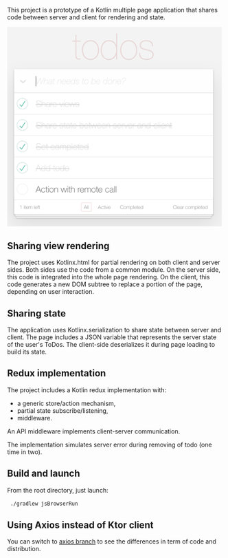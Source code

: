 


This project is a prototype of a Kotlin multiple page application that 
shares code between server and client for rendering and state.

<img src="docs/app-screen.png" alt="Todo application" width="500"/>


## Sharing view rendering
The project uses Kotlinx.html for partial rendering on both client and 
server sides. Both sides use the code from a common module. On the server 
side, this code is integrated into the whole page rendering. On the client,
 this code generates a new DOM subtree to replace a portion of the page, 
 depending on user interaction.

## Sharing state
The application uses Kotlinx.serialization to share state between server 
and client. The page includes a JSON variable that represents the server 
state of the user's ToDos. The client-side deserializes it during page 
loading to build its state.

## Redux implementation
The project includes a Kotlin redux implementation with:
  - a generic store/action mechanism,
  - partial state subscribe/listening,
  - middleware.

An API middleware implements client-server communication.

The implementation simulates server error during removing of todo 
(one time in two).

## Build and launch
From the root directory, just launch:

```bash
 ./gradlew jsBrowserRun
```

## Using Axios instead of Ktor client
You can switch to [axios branch](https://github.com/gzoritchak/todokotlin/tree/axios) 
to see the differences in term of code and distribution. 
